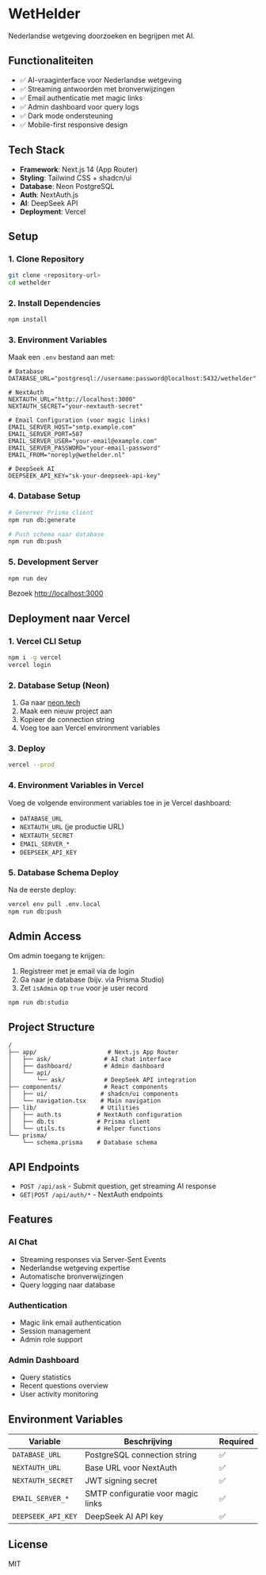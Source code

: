 # WetHelder

Nederlandse wetgeving doorzoeken en begrijpen met AI.

## Functionaliteiten

- ✅ AI-vraaginterface voor Nederlandse wetgeving
- ✅ Streaming antwoorden met bronverwijzingen
- ✅ Email authenticatie met magic links
- ✅ Admin dashboard voor query logs
- ✅ Dark mode ondersteuning
- ✅ Mobile-first responsive design

## Tech Stack

- **Framework**: Next.js 14 (App Router)
- **Styling**: Tailwind CSS + shadcn/ui
- **Database**: Neon PostgreSQL
- **Auth**: NextAuth.js
- **AI**: DeepSeek API
- **Deployment**: Vercel

## Setup

### 1. Clone Repository

```bash
git clone <repository-url>
cd wethelder
```

### 2. Install Dependencies

```bash
npm install
```

### 3. Environment Variables

Maak een `.env` bestand aan met:

```env
# Database
DATABASE_URL="postgresql://username:password@localhost:5432/wethelder"

# NextAuth
NEXTAUTH_URL="http://localhost:3000"
NEXTAUTH_SECRET="your-nextauth-secret"

# Email Configuration (voor magic links)
EMAIL_SERVER_HOST="smtp.example.com"
EMAIL_SERVER_PORT=587
EMAIL_SERVER_USER="your-email@example.com"
EMAIL_SERVER_PASSWORD="your-email-password"
EMAIL_FROM="noreply@wethelder.nl"

# DeepSeek AI
DEEPSEEK_API_KEY="sk-your-deepseek-api-key"
```

### 4. Database Setup

```bash
# Genereer Prisma client
npm run db:generate

# Push schema naar database
npm run db:push
```

### 5. Development Server

```bash
npm run dev
```

Bezoek [http://localhost:3000](http://localhost:3000)

## Deployment naar Vercel

### 1. Vercel CLI Setup

```bash
npm i -g vercel
vercel login
```

### 2. Database Setup (Neon)

1. Ga naar [neon.tech](https://neon.tech)
2. Maak een nieuw project aan
3. Kopieer de connection string
4. Voeg toe aan Vercel environment variables

### 3. Deploy

```bash
vercel --prod
```

### 4. Environment Variables in Vercel

Voeg de volgende environment variables toe in je Vercel dashboard:

- `DATABASE_URL`
- `NEXTAUTH_URL` (je productie URL)
- `NEXTAUTH_SECRET`
- `EMAIL_SERVER_*`
- `DEEPSEEK_API_KEY`

### 5. Database Schema Deploy

Na de eerste deploy:

```bash
vercel env pull .env.local
npm run db:push
```

## Admin Access

Om admin toegang te krijgen:

1. Registreer met je email via de login
2. Ga naar je database (bijv. via Prisma Studio)
3. Zet `isAdmin` op `true` voor je user record

```bash
npm run db:studio
```

## Project Structure

```
/
├── app/                    # Next.js App Router
│   ├── ask/               # AI chat interface  
│   ├── dashboard/         # Admin dashboard
│   └── api/
│       └── ask/           # DeepSeek API integration
├── components/            # React components
│   ├── ui/               # shadcn/ui components
│   └── navigation.tsx    # Main navigation
├── lib/                  # Utilities
│   ├── auth.ts          # NextAuth configuration
│   ├── db.ts            # Prisma client
│   └── utils.ts         # Helper functions
└── prisma/
    └── schema.prisma    # Database schema
```

## API Endpoints

- `POST /api/ask` - Submit question, get streaming AI response
- `GET|POST /api/auth/*` - NextAuth endpoints

## Features

### AI Chat
- Streaming responses via Server-Sent Events
- Nederlandse wetgeving expertise  
- Automatische bronverwijzingen
- Query logging naar database

### Authentication
- Magic link email authentication
- Session management
- Admin role support

### Admin Dashboard
- Query statistics
- Recent questions overview
- User activity monitoring

## Environment Variables

| Variable | Beschrijving | Required |
|----------|-------------|----------|
| `DATABASE_URL` | PostgreSQL connection string | ✅ |
| `NEXTAUTH_URL` | Base URL voor NextAuth | ✅ |
| `NEXTAUTH_SECRET` | JWT signing secret | ✅ |
| `EMAIL_SERVER_*` | SMTP configuratie voor magic links | ✅ |
| `DEEPSEEK_API_KEY` | DeepSeek AI API key | ✅ |

## License

MIT 